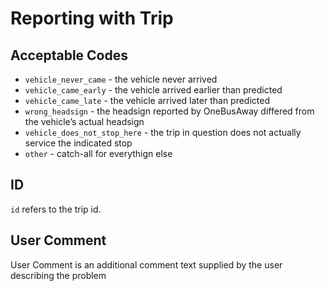 # Reporting with Trip

## Acceptable Codes

- `vehicle_never_came` - the vehicle never arrived
- `vehicle_came_early` - the vehicle arrived earlier than predicted
- `vehicle_came_late` - the vehicle arrived later than predicted
- `wrong_headsign` - the headsign reported by OneBusAway differed from the vehicle’s actual headsign
- `vehicle_does_not_stop_here` - the trip in question does not actually service the indicated stop
- `other` - catch-all for everythign else

## ID

`id` refers to the trip id.

## User Comment

User Comment is an additional comment text supplied by the user describing the problem
